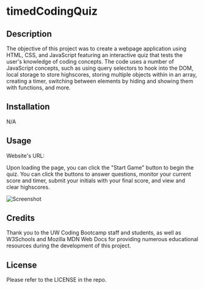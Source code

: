 # timedCodingQuiz

## Description
The objective of this project was to create a webpage application using HTML, CSS, and JavaScript featuring an interactive quiz that tests the user's knowledge of coding concepts. The code uses a number of JavaScript concepts, such as using query selectors to hook into the DOM, local storage to store highscores, storing multiple objects within in an array, creating a timer, switching between elements by hiding and showing them with functions, and more. 

## Installation
N/A

## Usage
Website's URL: 

Upon loading the page, you can click the "Start Game" button to begin the quiz. You can click the buttons to answer questions, monitor your current score and timer, submit your initials with your final score, and view and clear highscores.

![Screenshot](?raw=true)

## Credits
Thank you to the UW Coding Bootcamp staff and students, as well as W3Schools and Mozilla MDN Web Docs for providing numerous educational resources during the development of this project.

## License
Please refer to the LICENSE in the repo.

